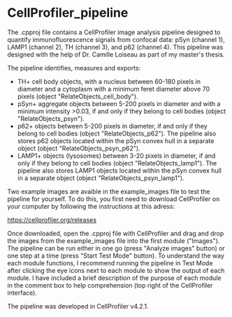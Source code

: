 # CellProfiler_pipeline

The .cpproj file contains a CellProfiler image analysis pipeline designed to quantify immunofluorescence signals from confocal data: pSyn (channel 1), LAMP1 (channel 2), TH (channel 3), and p62 (channel 4). This pipeline was designed with the help of Dr. Camille Loiseau as part of my master's thesis.

The pipeline identifies, measures and exports:
- TH+ cell body objects, with a nucleus between 60-180 pixels in diameter and a cytoplasm with a minimum feret diameter above 70 pixels (object "RelateObjects_cell_body").
- pSyn+ aggregate objects between 5-200 pixels in diameter and with a minimum intensity >0.03, if and only if they belong to cell bodies (object "RelateObjects_psyn").
- p62+ objects between 5-200 pixels in diameter, if and only if they belong to cell bodies (object "RelateObjects_p62"). The pipeline also stores p62 objects located within the pSyn convex hull in a separate object (object "RelateObjects_psyn_p62").
- LAMP1+ objects (lysosomes) between 3-20 pixels in diameter, if and only if they belong to cell bodies (object "RelateObjects_lamp1"). The pipeline also stores LAMP1 objects located within the pSyn convex hull in a separate object (object "RelateObjects_psyn_lamp1").

Two example images are avaible in the example_images file to test the pipeline for yourself. To do this, you first need to download CellProfiler on your computer by following the instructions at this adress: 

https://cellprofiler.org/releases

Once downloaded, open the .cpproj file with CellProfiler and drag and drop the images from the example_images file into the first module ("Images"). The pipeline can be run either in one go (press "Analyze images" button) or one step at a time (press "Start Test Mode" button). To understand the way each module functions, I recommend running the pipeline in Test Mode after clicking the eye icons next to each module to show the output of each module. I have included a brief description of the purpose of each module in the comment box to help comprehension (top right of the CellProfiler interface).

The pipeline was developed in CellProfiler v4.2.1. 
